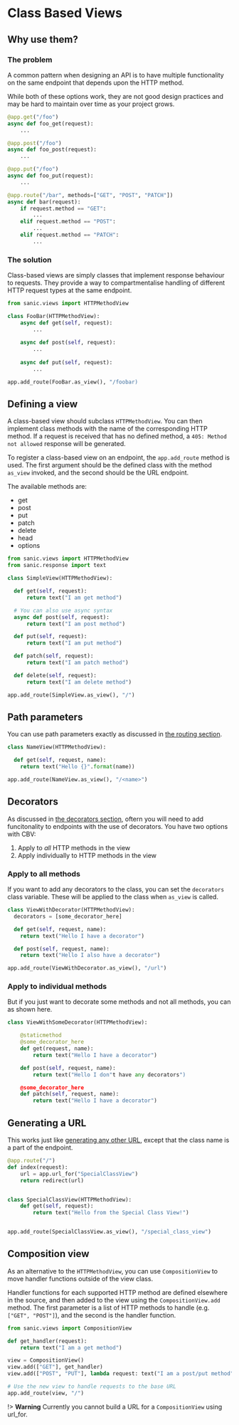 # Class Based Views

## Why use them?

<!-- panels:start -->
<!-- div:left-panel -->
### The problem

A common pattern when designing an API is to have multiple functionality on the same endpoint that depends upon the HTTP method.

While both of these options work, they are not good design practices and may be hard to maintain over time as your project grows.
<!-- div:right-panel -->
```python
@app.get("/foo")
async def foo_get(request):
    ...

@app.post("/foo")
async def foo_post(request):
    ...

@app.put("/foo")
async def foo_put(request):
    ...

@app.route("/bar", methods=["GET", "POST", "PATCH"])
async def bar(request):
    if request.method == "GET":
        ...
    elif request.method == "POST":
        ...
    elif request.method == "PATCH":
        ...
```
<!-- panels:end -->

<!-- panels:start -->
<!-- div:left-panel -->
### The solution

Class-based views are simply classes that implement response behaviour to requests. They provide a way to compartmentalise handling of different HTTP request types at the same endpoint.
<!-- div:right-panel -->
```python
from sanic.views import HTTPMethodView

class FooBar(HTTPMethodView):
    async def get(self, request):
        ...
        
    async def post(self, request):
        ...
        
    async def put(self, request):
        ...

app.add_route(FooBar.as_view(), "/foobar)
```
<!-- panels:end -->

## Defining a view

A class-based view should subclass `HTTPMethodView`. You can then implement class methods with the name of the corresponding HTTP method. If a request is received that has no defined method, a `405: Method not allowed` response will be generated.

<!-- panels:start -->
<!-- div:left-panel -->
To register a class-based view on an endpoint, the `app.add_route` method is used. The first argument should be the defined class with the method `as_view` invoked, and the second should be the URL endpoint.

The available methods are:

- get
- post
- put
- patch
- delete
- head
- options
<!-- div:right-panel -->
```python
from sanic.views import HTTPMethodView
from sanic.response import text

class SimpleView(HTTPMethodView):

  def get(self, request):
      return text("I am get method")

  # You can also use async syntax
  async def post(self, request):
      return text("I am post method")

  def put(self, request):
      return text("I am put method")

  def patch(self, request):
      return text("I am patch method")

  def delete(self, request):
      return text("I am delete method")

app.add_route(SimpleView.as_view(), "/")
```
<!-- panels:end -->

## Path parameters

<!-- panels:start -->
<!-- div:left-panel -->
You can use path parameters exactly as discussed in [the routing section](/basics/routing.md).
<!-- div:right-panel -->
```python
class NameView(HTTPMethodView):

  def get(self, request, name):
    return text("Hello {}".format(name))

app.add_route(NameView.as_view(), "/<name>")
```
<!-- panels:end -->

## Decorators

As discussed in [the decorators section](/best-practices/decorators.md), oftern you will need to add funcitonality to endpoints with the use of decorators. You have two options with CBV:

1. Apply to _all_ HTTP methods in the view
2. Apply individually to HTTP methods in the view


<!-- panels:start -->
<!-- div:left-panel -->
### Apply to all methods

If you want to add any decorators to the class, you can set the `decorators` class variable. These will be applied to the class when `as_view` is called.
<!-- div:right-panel -->
```python
class ViewWithDecorator(HTTPMethodView):
  decorators = [some_decorator_here]

  def get(self, request, name):
    return text("Hello I have a decorator")

  def post(self, request, name):
    return text("Hello I also have a decorator")

app.add_route(ViewWithDecorator.as_view(), "/url")
```
<!-- panels:end -->

<!-- panels:start -->
<!-- div:left-panel -->
### Apply to individual methods

But if you just want to decorate some methods and not all methods, you can as shown here.
<!-- div:right-panel -->
```python
class ViewWithSomeDecorator(HTTPMethodView):

    @staticmethod
    @some_decorator_here
    def get(request, name):
        return text("Hello I have a decorator")

    def post(self, request, name):
        return text("Hello I don"t have any decorators")

    @some_decorator_here
    def patch(self, request, name):
        return text("Hello I have a decorator")
```
<!-- panels:end -->

## Generating a URL
<!-- panels:start -->
<!-- div:left-panel -->
This works just like [generating any other URL](/basics/routing.md?id=generating-a-url), except that the class name is a part of the endpoint.
<!-- div:right-panel -->
```python
@app.route("/")
def index(request):
    url = app.url_for("SpecialClassView")
    return redirect(url)


class SpecialClassView(HTTPMethodView):
    def get(self, request):
        return text("Hello from the Special Class View!")


app.add_route(SpecialClassView.as_view(), "/special_class_view")
```
<!-- panels:end -->

## Composition view

As an alternative to the `HTTPMethodView`, you can use `CompositionView` to move handler functions outside of the view class.

Handler functions for each supported HTTP method are defined elsewhere in the source, and then added to the view using the `CompositionView.add` method. The first parameter is a list of HTTP methods to handle (e.g. `["GET", "POST"]`), and the second is the handler function.

```python
from sanic.views import CompositionView

def get_handler(request):
    return text("I am a get method")

view = CompositionView()
view.add(["GET"], get_handler)
view.add(["POST", "PUT"], lambda request: text("I am a post/put method"))

# Use the new view to handle requests to the base URL
app.add_route(view, "/")
```

!> **Warning** Currently you cannot build a URL for a `CompositionView` using url_for.
